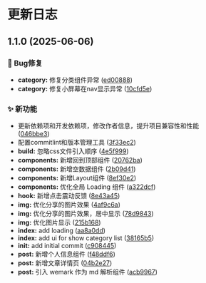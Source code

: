 # 更新日志


## 1.1.0 (2025-06-06)


### 🐛 Bug修复

* **category:** 修复分类组件异常 ([ed00888](https://github.com/guizimo/gui-xu/commit/ed008886d0dd99c23ef86fe8fb396a708aa0deda))
* **category:** 修复小屏幕在nav显示异常 ([10cfd5e](https://github.com/guizimo/gui-xu/commit/10cfd5ed62ec3dacf19af5647ffc444fe5ed5b72))


### ✨ 新功能

* 更新依赖项和开发依赖项，修改作者信息，提升项目兼容性和性能 ([046bbe3](https://github.com/guizimo/gui-xu/commit/046bbe32a7b5715d06be05973af02aa1a655978f))
* 配置commitlint和版本管理工具 ([3f33ec2](https://github.com/guizimo/gui-xu/commit/3f33ec27ff9ba24ca30234b9c07cc7e64ed5b90d))
* **build:** 忽略css文件引入顺序 ([4e5f999](https://github.com/guizimo/gui-xu/commit/4e5f9990436d695077246bb59b3e1fb2a5a9a006))
* **components:** 新增回到顶部组件 ([20762ba](https://github.com/guizimo/gui-xu/commit/20762ba51e5600e220b053c2726b9ea133ec62e4))
* **components:** 新增空数据组件 ([2b09d41](https://github.com/guizimo/gui-xu/commit/2b09d416dfee06faed4dc5eb0ee88a0d41012086))
* **components:** 新增Layout组件 ([8ef30e2](https://github.com/guizimo/gui-xu/commit/8ef30e29fcd9ab4d38184108d601a2a9d494b5ec))
* **components:** 优化全局 Loading 组件 ([a322dcf](https://github.com/guizimo/gui-xu/commit/a322dcfe792d2b5643374a6336214cb086f9f584))
* **hook:** 新增点击震动反馈 ([8e43a45](https://github.com/guizimo/gui-xu/commit/8e43a45311e4479fb2be10ffe06ae0c734f94739))
* **img:** 优化分享的图片效果 ([4af9c6a](https://github.com/guizimo/gui-xu/commit/4af9c6afa26dbc678ad65f7a67bd9481b4c0a7cc))
* **img:** 优化分享的图片效果，居中显示 ([78d9843](https://github.com/guizimo/gui-xu/commit/78d98439f7858eb05ea49b6a11871b4c8f610bfe))
* **img:** 优化图片显示 ([215b168](https://github.com/guizimo/gui-xu/commit/215b168fbf47ee612116b4b0ecab4ed28c233078))
* **index:** add loading ([aa8a0dd](https://github.com/guizimo/gui-xu/commit/aa8a0dd78af4507ca23d10f9ed8d1c31993c63b9))
* **index:** add ui for show category list ([38165b5](https://github.com/guizimo/gui-xu/commit/38165b5dfed73ffda2b12c7738dc52de126ed840))
* **init:** add initial commit ([c908445](https://github.com/guizimo/gui-xu/commit/c90844545a1a0b8e9a432b731814c6fc835854bc))
* **post:** 新增个人信息组件 ([f48ddf6](https://github.com/guizimo/gui-xu/commit/f48ddf6a1b8076862225ea0f83a220d604a3269d))
* **post:** 新增文章详情页 ([04b2e27](https://github.com/guizimo/gui-xu/commit/04b2e277708bfd21506e0ed3c57f337bcee3bab8))
* **post:** 引入 wemark 作为 md 解析组件 ([acb9967](https://github.com/guizimo/gui-xu/commit/acb9967db777e61f3a9576ffb60111095c874c4a))
